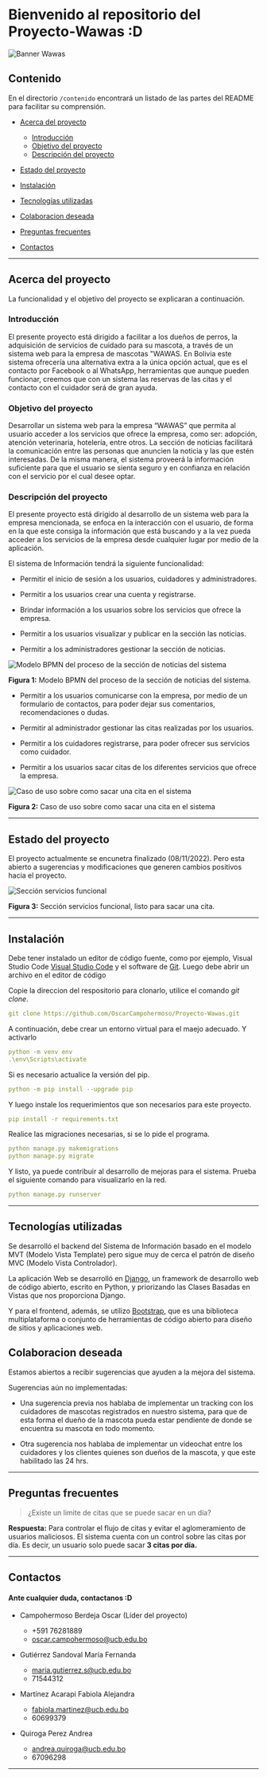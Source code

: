 
# Bienvenido al repositorio del Proyecto-Wawas :D

![Banner Wawas](https://raw.githubusercontent.com/OscarCampohermoso/Proyecto-Wawas/static/images/readme/readme1.png)

## Contenido <!-- omit in toc -->

En el directorio `/contenido` encontrará un listado de las partes del README para facilitar su comprensión.

- [Acerca del proyecto](#Acerca-del-proyecto)

  - [Introducción](#Introducción)
  - [Objetivo del proyecto](#Objetivo-del-proyecto)
  - [Descripción del proyecto](#Descripción-del-proyecto)

- [Estado del proyecto](#Estado-del-proyecto)

- [Instalación](#Instalación)

- [Tecnologías utilizadas](#Tecnologías-utilizadas)

- [Colaboracion deseada](#Colaboracion-deseada)

- [Preguntas frecuentes](#Preguntas-frecuentes)

- [Contactos](#Contactos)

------

## Acerca del proyecto

La funcionalidad y el objetivo del proyecto se explicaran a continuación.

### Introducción

El presente proyecto está dirigido a facilitar a los dueños de perros, la adquisición de servicios de cuidado para su mascota, a través de un sistema web para la empresa de mascotas "WAWAS. En Bolivia este sistema ofrecería una alternativa extra a la única opción actual, que es el contacto por Facebook o al WhatsApp, herramientas que aunque pueden funcionar, creemos que con un sistema las reservas de las citas y el contacto con el cuidador será de gran ayuda.

### Objetivo del proyecto

Desarrollar un sistema web para la empresa “WAWAS” que permita al usuario acceder a los servicios que ofrece la empresa, como ser: adopción, atención veterinaria, hotelería, entre otros. La sección de noticias facilitará la comunicación entre las personas que anuncien la noticia y las que estén interesadas. De la misma manera, el sistema proveerá la información suficiente para que el usuario se sienta seguro y en confianza en relación con el servicio por el cual desee optar.

### Descripción del proyecto

El presente proyecto está dirigido al desarrollo de un sistema web para la empresa mencionada, se enfoca en la interacción con el usuario, de forma en la que este consiga la información que está buscando y a la vez pueda acceder a los servicios de la empresa desde cualquier lugar por medio de la aplicación.

El sistema de Información tendrá la siguiente funcionalidad:
- Permitir el inicio de sesión a los usuarios, cuidadores y administradores.

- Permitir a los usuarios crear una cuenta y registrarse.

- Brindar información a los usuarios sobre los servicios que ofrece la empresa.

- Permitir a los usuarios visualizar y publicar en la sección las noticias.

- Permitir a los administradores gestionar la sección de noticias.

![Modelo BPMN del proceso de la sección de noticias del sistema](https://raw.githubusercontent.com/OscarCampohermoso/Proyecto-Wawas/static/images/readme/readme2.png)

**Figura 1:** Modelo BPMN del proceso de la sección de noticias del sistema.

- Permitir a los usuarios comunicarse con la empresa, por medio de un formulario de contactos, para poder dejar sus comentarios, recomendaciones o dudas.

- Permitir al administrador gestionar las citas realizadas por los usuarios.

- Permitir a los cuidadores registrarse, para poder ofrecer sus servicios como cuidador.

- Permitir a los usuarios sacar citas de los diferentes servicios que ofrece la empresa.

![Caso de uso sobre como sacar una cita en el sistema](https://raw.githubusercontent.com/OscarCampohermoso/Proyecto-Wawas/static/images/readme/readme3.png)

**Figura 2:** Caso de uso sobre como sacar una cita en el sistema

---

## Estado del proyecto

El proyecto actualmente se encunetra finalizado (08/11/2022). Pero esta abierto a sugerencias y modificaciones que generen cambios positivos hacia el proyecto.

![Sección servicios funcional](https://raw.githubusercontent.com/OscarCampohermoso/Proyecto-Wawas/static/images/readme/readme4.png)

**Figura 3:** Sección servicios funcional, listo para sacar una cita.

---

## Instalación

Debe tener instalado un editor de código fuente, como por ejemplo, Visual Studio Code [Visual Studio Code](https://code.visualstudio.com/) y el software de [Git](https://git-scm.com/downloads). Luego debe abrir un archivo en el editor de código

Copie la direccion del respositorio para clonarlo, utilice el comando *git clone*. 

```yaml
git clone https://github.com/OscarCampohermoso/Proyecto-Wawas.git
```
A continuación, debe crear un entorno virtual para el maejo adecuado. Y activarlo

```yaml
python -m venv env
.\env\Scripts\activate
```
Si es necesario actualice la versión del pip.
```yaml
python -m pip install --upgrade pip
```
Y luego instale los requerimientos que son necesarios para este proyecto.
```yaml
pip install -r requirements.txt
```
Realice las migraciones necesarias, si se lo pide el programa.
```yaml
python manage.py makemigrations
python manage.py migrate 
```
Y listo, ya puede contribuir al desarrollo de mejoras para el sistema.
Prueba el siguiente comando para visualizarlo en la red.
```yaml
python manage.py runserver
```

---

## Tecnologías utilizadas

Se desarrolló el backend del Sistema de Información basado en el modelo MVT (Modelo Vista Template) pero sigue muy de cerca el patrón de diseño MVC (Modelo Vista Controlador).

La aplicación Web se desarrolló en [Django](https://www.djangoproject.com/), un framework de desarrollo web de código abierto, escrito en Python, y priorizando las Clases Basadas en Vistas que nos proporciona Django.

Y para el frontend, además, se utilizo [Bootstrap](https://getbootstrap.com/), que es una biblioteca multiplataforma o conjunto de herramientas de código abierto para diseño de sitios y aplicaciones web.

## Colaboracion deseada
Estamos abiertos a recibir sugerencias que ayuden a la mejora del sistema.

Sugerencias aún no implementadas:

- Una sugerencia previa nos hablaba de implementar un tracking con los cuidadores de mascotas registrados en nuestro sistema, para que de esta forma el dueño de la mascota pueda estar pendiente de donde se encuentra su mascota en todo momento.

- Otra sugerencia nos hablaba de implementar un videochat entre los cuidadores y los clientes quienes son dueños de la mascota, y que este habilitado las 24 hrs.

---

## Preguntas frecuentes

> ¿Existe un limite de citas que se puede sacar en un día?

**Respuesta:**
Para controlar el flujo de citas y evitar el aglomeramiento de usuarios maliciosos. El sistema cuenta con un control sobre las citas por día. Es decir, un usuario solo puede sacar **3 citas por día.**

---

## Contactos
#### Ante cualquier duda, contactanos :D

- Campohermoso Berdeja Oscar (Líder del proyecto)
  - +591 76281889
  - oscar.campohermoso@ucb.edu.bo

- Gutiérrez Sandoval María Fernanda 
  - maria.gutierrez.s@ucb.edu.bo
  - 71544312

- Martínez Acarapi Fabiola Alejandra 
  - fabiola.martinez@ucb.edu.bo
  - 60699379

- Quiroga Perez Andrea 
  - andrea.quiroga@ucb.edu.bo
  - 67096298

---
